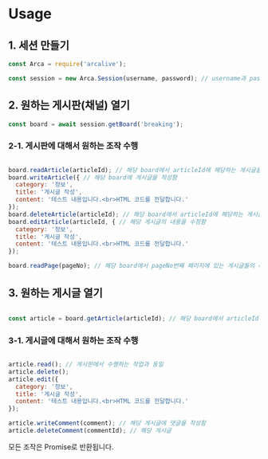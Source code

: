 
# Usage

## 1. 세션 만들기

```javascript
const Arca = require('arcalive');

const session = new Arca.Session(username, password); // username과 password로 아이디와 비밀번호 전달
```

## 2. 원하는 게시판(채널) 열기

```javascript
const board = await session.getBoard('breaking');
```

### 2-1. 게시판에 대해서 원하는 조작 수행

```javascript

board.readArticle(articleId); // 해당 board에서 articleId에 해당하는 게시글을 읽어옴.
board.writeArticle({ // 해당 board에 게시글을 작성함
  category: '정보',
  title: '게시글 작성',
  content: '테스트 내용입니다.<br>HTML 코드를 전달합니다.'
});
board.deleteArticle(articleId); // 해당 board에서 articleId에 해당하는 게시글을 삭제함
board.editArticle(articleId, { // 해당 게시글의 내용을 수정함
  category: '정보',
  title: '게시글 작성',
  content: '테스트 내용입니다.<br>HTML 코드를 전달합니다.'
});

board.readPage(pageNo); // 해당 board에서 pageNo번째 페이지에 있는 게시글들의 미리보기를 읽어옴(인덱스는 1부터 시작)

```

## 3. 원하는 게시글 열기

```javascript

const article = board.getArticle(articleId); // 해당 board에서 articleId에 해당하는 객체를 얻어옴

```

### 3-1. 게시글에 대해서 원하는 조작 수행

```javascript

article.read(); // 게시판에서 수행하는 작업과 동일
article.delete();
article.edit({
  category: '정보',
  title: '게시글 작성',
  content: '테스트 내용입니다.<br>HTML 코드를 전달합니다.'
});

article.writeComment(comment); // 해당 게시글에 댓글을 작성함
article.deleteComment(commentId); // 해당 게시글

```

모든 조작은 Promise로 반환됩니다.